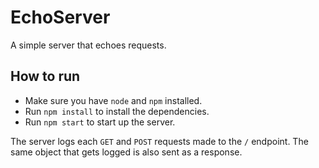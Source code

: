 # EchoServer

A simple server that echoes requests.

## How to run

- Make sure you have `node` and `npm` installed.
- Run `npm install` to install the dependencies.
- Run `npm start` to start up the server.

The server logs each `GET` and `POST` requests made to the `/` endpoint.
The same object that gets logged is also sent as a response.
